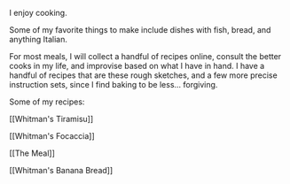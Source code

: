I enjoy cooking. 

Some of my favorite things to make include dishes with fish, bread, and anything Italian. 

For most meals, I will collect a handful of recipes online, consult the better cooks in my life, and improvise based on what I have in hand. I have a handful of recipes that are these rough sketches, and a few more precise instruction sets, since I find baking to be less... forgiving. 

Some of my recipes: 

[[Whitman's Tiramisu]]

[[Whitman's Focaccia]]

[[The Meal]]

[[Whitman's Banana Bread]]
